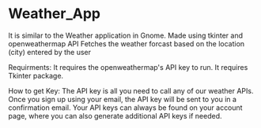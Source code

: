 # Weather_App
It is similar to the Weather application in Gnome.
Made using tkinter and openweathermap API
Fetches the weather forcast based on the location (city) entered by the user

Requirments:
It requires the openweathermap's API key to run.
It requires Tkinter package.

How to get Key:
The API key is all you need to call any of our weather APIs. Once you sign up using your email, the API key will be sent to you in a confirmation email. Your API keys can always be found on your account page, where you can also generate additional API keys if needed.
